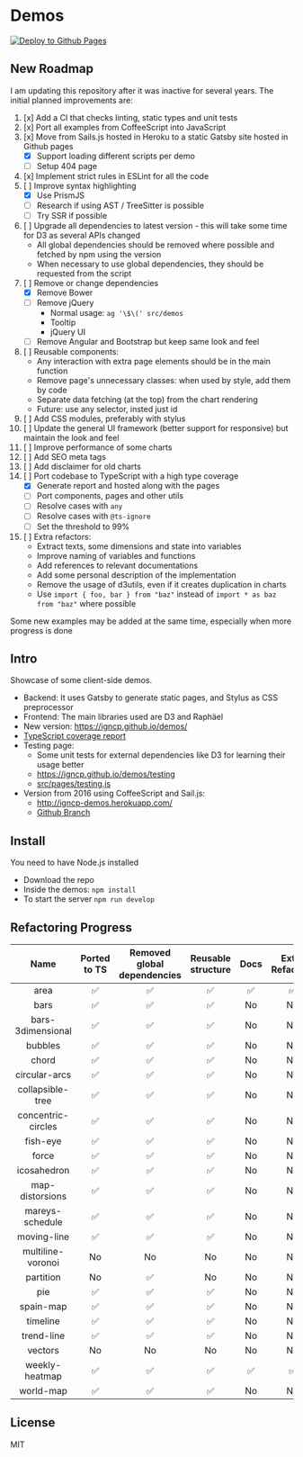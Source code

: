 # Demos

[![Deploy to Github Pages](https://github.com/igncp/demos/actions/workflows/deploy-to-ghpages.yml/badge.svg)](https://github.com/igncp/demos/actions/workflows/deploy-to-ghpages.yml)

## New Roadmap

I am updating this repository after it was inactive for several years. The initial planned improvements are:

1. [x] Add a CI that checks linting, static types and unit tests
1. [x] Port all examples from CoffeeScript into JavaScript
1. [x] Move from Sails.js hosted in Heroku to a static Gatsby site hosted in Github pages
    - [x] Support loading different scripts per demo
    - [ ] Setup 404 page
1. [x] Implement strict rules in ESLint for all the code
1. [ ] Improve syntax highlighting
    - [x] Use PrismJS 
    - [ ] Research if using AST / TreeSitter is possible
    - [ ] Try SSR if possible
1. [ ] Upgrade all dependencies to latest version - this will take some time for D3 as several APIs changed
    - All global dependencies should be removed where possible and fetched by npm using the version
    - When necessary to use global dependencies, they should be requested from the script
1. [ ] Remove or change dependencies
    - [x] Remove Bower
    - [ ] Remove jQuery
        - Normal usage: `ag '\$\(' src/demos`
        - Tooltip
        - jQuery UI
    - [ ] Remove Angular and Bootstrap but keep same look and feel
1. [ ] Reusable components:
    - Any interaction with extra page elements should be in the main function
    - Remove page's unnecessary classes: when used by style, add them by code
    - Separate data fetching (at the top) from the chart rendering
    - Future: use any selector, insted just id
1. [ ] Add CSS modules, preferably with stylus
1. [ ] Update the general UI framework (better support for responsive) but maintain the look and feel
1. [ ] Improve performance of some charts
1. [ ] Add SEO meta tags
1. [ ] Add disclaimer for old charts
1. [ ] Port codebase to TypeScript with a high type coverage
    - [x] Generate report and hosted along with the pages
    - [ ] Port components, pages and other utils
    - [ ] Resolve cases with `any`
    - [ ] Resolve cases with `@ts-ignore`
    - [ ] Set the threshold to 99%
1. [ ] Extra refactors:
    - Extract texts, some dimensions and state into variables
    - Improve naming of variables and functions
    - Add references to relevant documentations
    - Add some personal description of the implementation
    - Remove the usage of d3utils, even if it creates duplication in charts
    - Use `import { foo, bar } from "baz"` instead of `import * as baz from "baz"` where possible

Some new examples may be added at the same time, especially when more progress is done

## Intro

Showcase of some client-side demos.

- Backend: It uses Gatsby to generate static pages, and Stylus as CSS preprocessor
- Frontend: The main libraries used are D3 and Raphäel
- New version: https://igncp.github.io/demos/
- [TypeScript coverage report](https://igncp.github.io/demos/coverage-ts)
- Testing page:
    - Some unit tests for external dependencies like D3 for learning their usage better
    - https://igncp.github.io/demos/testing
    - [src/pages/testing.js](./src/pages/testing.js)
- Version from 2016 using CoffeeScript and Sail.js: 
    - http://igncp-demos.herokuapp.com/
    - [Github Branch](https://github.com/igncp/demos/tree/2016-version)

## Install

You need to have Node.js installed

- Download the repo
- Inside the demos: `npm install`
- To start the server `npm run develop`

## Refactoring Progress

|Name|Ported to TS|Removed global dependencies|Reusable structure|Docs|Extra Refactors|
|:--:|:--:|:--:|:--:|:--:|:--:|
|area|:white_check_mark:|:white_check_mark:|:white_check_mark:|:white_check_mark:|:white_check_mark:|
|bars|:white_check_mark:|:white_check_mark:|:white_check_mark:|No|No|
|bars-3dimensional|:white_check_mark:|:white_check_mark:|:white_check_mark:|No|No|
|bubbles|:white_check_mark:|:white_check_mark:|:white_check_mark:|No|No|
|chord|:white_check_mark:|:white_check_mark:|:white_check_mark:|No|No|
|circular-arcs|:white_check_mark:|:white_check_mark:|:white_check_mark:|No|No|
|collapsible-tree|:white_check_mark:|:white_check_mark:|:white_check_mark:|No|No|
|concentric-circles|:white_check_mark:|:white_check_mark:|:white_check_mark:|No|No|
|fish-eye|:white_check_mark:|:white_check_mark:|:white_check_mark:|No|No|
|force|:white_check_mark:|:white_check_mark:|:white_check_mark:|No|No|
|icosahedron|:white_check_mark:|:white_check_mark:|:white_check_mark:|No|No|
|map-distorsions|:white_check_mark:|:white_check_mark:|:white_check_mark:|No|No|
|mareys-schedule|:white_check_mark:|:white_check_mark:|:white_check_mark:|No|No|
|moving-line|:white_check_mark:|:white_check_mark:|:white_check_mark:|No|No|
|multiline-voronoi|No|No|No|No|No|
|partition|No|:white_check_mark:|No|No|No|
|pie|:white_check_mark:|:white_check_mark:|:white_check_mark:|No|No|
|spain-map|:white_check_mark:|:white_check_mark:|:white_check_mark:|No|No|
|timeline|:white_check_mark:|:white_check_mark:|:white_check_mark:|No|No|
|trend-line|:white_check_mark:|:white_check_mark:|:white_check_mark:|No|No|
|vectors|No|No|No|No|No|
|weekly-heatmap|:white_check_mark:|:white_check_mark:|:white_check_mark:|:white_check_mark:|:white_check_mark:|
|world-map|:white_check_mark:|:white_check_mark:|:white_check_mark:|No|No|

## License

MIT
